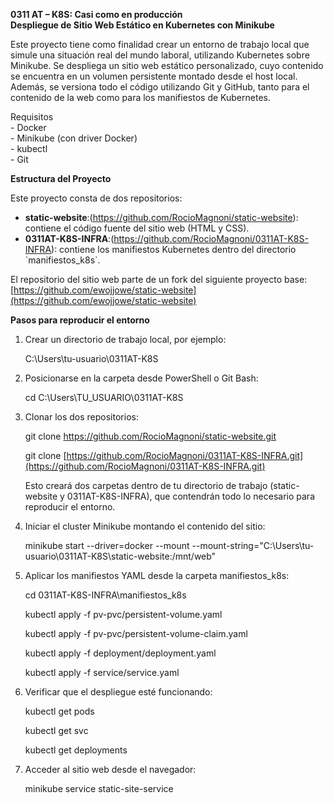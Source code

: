 **0311 AT – K8S: Casi como en producción**   
 **Despliegue de Sitio Web Estático en Kubernetes con Minikube**

Este proyecto tiene como finalidad crear un entorno de trabajo local que simule una situación real del mundo laboral, utilizando Kubernetes sobre Minikube. Se despliega un sitio web estático personalizado, cuyo contenido se encuentra en un volumen persistente montado desde el host local. Además, se versiona todo el código utilizando Git y GitHub, tanto para el contenido de la web como para los manifiestos de Kubernetes.

Requisitos  
\- Docker   
\- Minikube (con driver Docker)  
\- kubectl  
\- Git

**Estructura del Proyecto**

Este proyecto consta de dos repositorios:

* **static-website**:(https://github.com/RocioMagnoni/static-website): contiene el código fuente del sitio web (HTML y CSS).  
* **0311AT-K8S-INFRA**:(https://github.com/RocioMagnoni/0311AT-K8S-INFRA): contiene los manifiestos Kubernetes dentro del directorio \`manifiestos\_k8s\`.


El repositorio del sitio web parte de un fork del siguiente proyecto base:  
 [https://github.com/ewojjowe/static-website](https://github.com/ewojjowe/static-website) 

**Pasos para reproducir el entorno**

1. Crear un directorio de trabajo local, por ejemplo:  
     
   C:\\Users\\tu-usuario\\0311AT-K8S  
     
2. Posicionarse en la carpeta desde PowerShell o Git Bash:

   

   cd C:\\Users\\TU\_USUARIO\\0311AT-K8S

   

3. Clonar los dos repositorios:

   

   git clone https://github.com/RocioMagnoni/static-website.git

   git clone [https://github.com/RocioMagnoni/0311AT-K8S-INFRA.git](https://github.com/RocioMagnoni/0311AT-K8S-INFRA.git)

   

   Esto creará dos carpetas dentro de tu directorio de trabajo (static-website y 0311AT-K8S-INFRA), que contendrán todo lo necesario para reproducir el entorno.

   

4. Iniciar el cluster Minikube montando el contenido del sitio:

   

    minikube start \--driver=docker \--mount \--mount-string="C:\\Users\\tu-usuario\\0311AT-K8S\\static-website:/mnt/web"

5. Aplicar los manifiestos YAML desde la carpeta manifiestos\_k8s:

   

   cd 0311AT-K8S-INFRA\\manifiestos\_k8s

   

   kubectl apply \-f pv-pvc/persistent-volume.yaml

   kubectl apply \-f pv-pvc/persistent-volume-claim.yaml

   kubectl apply \-f deployment/deployment.yaml

   kubectl apply \-f service/service.yaml

 


6. Verificar que el despliegue esté funcionando:

   

   kubectl get pods

   kubectl get svc 

   kubectl get deployments

   

7. Acceder al sitio web desde el navegador:

   

   minikube service static-site-service

   

   

   

   

   

   

   

   

 


   

   

   

   

   

   